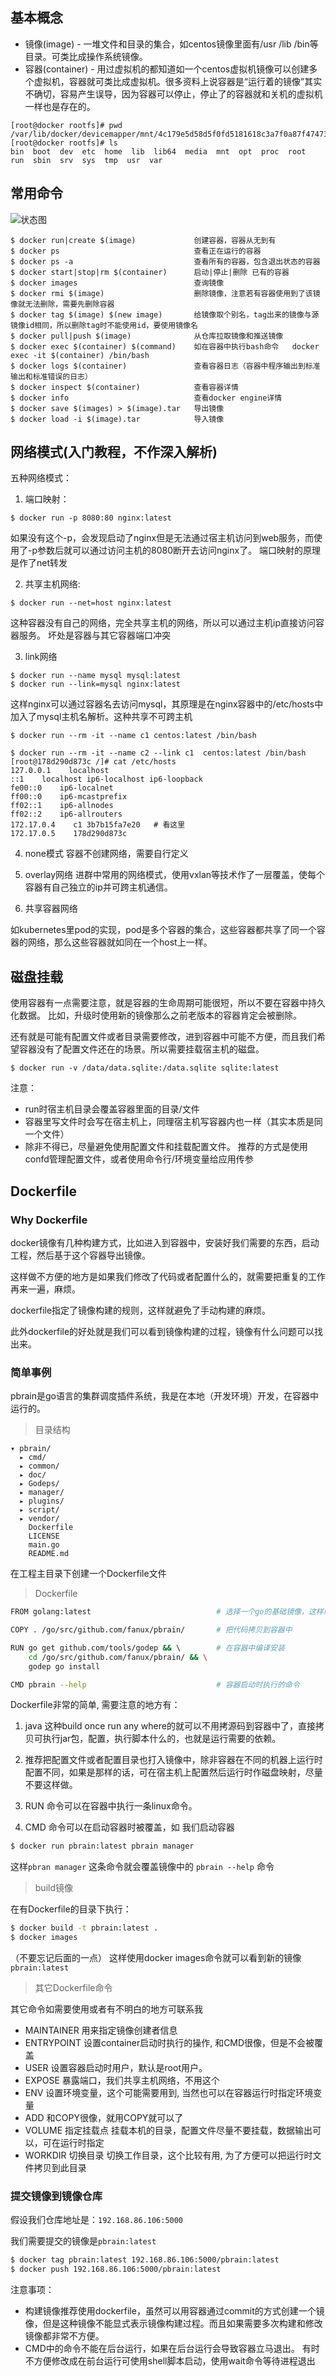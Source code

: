 ## 基本概念
* 镜像(image) - 一堆文件和目录的集合，如centos镜像里面有/usr /lib /bin等目录。可类比成操作系统镜像。
* 容器(container) - 用过虚拟机的都知道如一个centos虚拟机镜像可以创建多个虚拟机，容器就可类比成虚拟机。很多资料上说容器是“运行着的镜像”其实不确切，容易产生误导，因为容器可以停止，停止了的容器就和关机的虚拟机一样也是存在的。

```
[root@docker rootfs]# pwd
/var/lib/docker/devicemapper/mnt/4c179e5d58d5f0fd5181618c3a7f0a87f47473bbfffdd18e515c74a40caf2be1/rootfs
[root@docker rootfs]# ls
bin  boot  dev  etc  home  lib  lib64  media  mnt  opt  proc  root  run  sbin  srv  sys  tmp  usr  var
```

## 常用命令
![状态图](http://192.168.86.170:10080/iflytek/docs/raw/master/images/status.png)
```
$ docker run|create $(image)             创建容器，容器从无到有
$ docker ps                              查看正在运行的容器
$ docker ps -a                           查看所有的容器，包含退出状态的容器
$ docker start|stop|rm $(container)      启动|停止|删除 已有的容器
$ docker images                          查询镜像
$ docker rmi $(image)                    删除镜像，注意若有容器使用到了该镜像就无法删除，需要先删除容器
$ docker tag $(image) $(new image)       给镜像取个别名，tag出来的镜像与源镜像id相同，所以删除tag时不能使用id，要使用镜像名
$ docker pull|push $(image)              从仓库拉取镜像和推送镜像 
$ docker exec $(container) $(command)    如在容器中执行bash命令   docker exec -it $(container) /bin/bash
$ docker logs $(container)               查看容器日志（容器中程序输出到标准输出和标准错误的日志）
$ docker inspect $(container)            查看容器详情
$ docker info                            查看docker engine详情
$ docker save $(images) > $(image).tar   导出镜像
$ docker load -i $(image).tar            导入镜像 
```

## 网络模式(入门教程，不作深入解析)
五种网络模式：
1. 端口映射：
```
$ docker run -p 8080:80 nginx:latest
```
如果没有这个-p，会发现启动了nginx但是无法通过宿主机访问到web服务，而使用了-p参数后就可以通过访问主机的8080断开去访问nginx了。
端口映射的原理是作了net转发

2. 共享主机网络:
```
$ docker run --net=host nginx:latest
```
这种容器没有自己的网络，完全共享主机的网络，所以可以通过主机ip直接访问容器服务。 坏处是容器与其它容器端口冲突

3. link网络
```
$ docker run --name mysql mysql:latest
$ docker run --link=mysql nginx:latest
```
这样nginx可以通过容器名去访问mysql，其原理是在nginx容器中的/etc/hosts中加入了mysql主机名解析。这种共享不可跨主机

```
$ docker run --rm -it --name c1 centos:latest /bin/bash
```
```
$ docker run --rm -it --name c2 --link c1  centos:latest /bin/bash
[root@178d290d873c /]# cat /etc/hosts
127.0.0.1    localhost
::1    localhost ip6-localhost ip6-loopback
fe00::0    ip6-localnet
ff00::0    ip6-mcastprefix
ff02::1    ip6-allnodes
ff02::2    ip6-allrouters
172.17.0.4    c1 3b7b15fa7e20   # 看这里
172.17.0.5    178d290d873c
```

4. none模式
容器不创建网络，需要自行定义

5. overlay网络
进群中常用的网络模式，使用vxlan等技术作了一层覆盖，使每个容器有自己独立的ip并可跨主机通信。

6. 共享容器网络

如kubernetes里pod的实现，pod是多个容器的集合，这些容器都共享了同一个容器的网络，那么这些容器就如同在一个host上一样。

## 磁盘挂载
使用容器有一点需要注意，就是容器的生命周期可能很短，所以不要在容器中持久化数据。  比如，升级时使用新的镜像那么之前老版本的容器肯定会被删除。

还有就是可能有配置文件或者目录需要修改，进到容器中可能不方便，而且我们希望容器没有了配置文件还在的场景。所以需要挂载宿主机的磁盘。

```
$ docker run -v /data/data.sqlite:/data.sqlite sqlite:latest
```
注意：
* run时宿主机目录会覆盖容器里面的目录/文件
* 容器里写文件时会写在宿主机上，同理宿主机写容器内也一样（其实本质是同一个文件）
* 除非不得已，尽量避免使用配置文件和挂载配置文件。  推荐的方式是使用confd管理配置文件，或者使用命令行/环境变量给应用传参

## Dockerfile
### Why Dockerfile
docker镜像有几种构建方式，比如进入到容器中，安装好我们需要的东西，启动工程，然后基于这个容器导出镜像。

这样做不方便的地方是如果我们修改了代码或者配置什么的，就需要把重复的工作再来一遍，麻烦。

dockerfile指定了镜像构建的规则，这样就避免了手动构建的麻烦。

此外dockerfile的好处就是我们可以看到镜像构建的过程，镜像有什么问题可以找出来。

### 简单事例
pbrain是go语言的集群调度插件系统，我是在本地（开发环境）开发，在容器中运行的。

> 目录结构

```
▾ pbrain/
  ▸ cmd/
  ▸ common/
  ▸ doc/
  ▸ Godeps/
  ▸ manager/
  ▸ plugins/
  ▸ script/
  ▸ vendor/
    Dockerfile
    LICENSE
    main.go
    README.md
```
在工程主目录下创建一个Dockerfile文件

> Dockerfile

```bash
FROM golang:latest                            # 选择一个go的基础镜像，这样编译运行的环境就有了

COPY . /go/src/github.com/fanux/pbrain/       # 把代码拷贝到容器中

RUN go get github.com/tools/godep && \        # 在容器中编译安装
    cd /go/src/github.com/fanux/pbrain/ && \
    godep go install

CMD pbrain --help                             # 容器启动时执行的命令
```
Dockerfile非常的简单, 需要注意的地方有：

1. java 这种build once run any where的就可以不用拷源码到容器中了，直接拷贝可执行jar包，配置，执行脚本什么的，也就是运行需要的依赖。

2. 推荐把配置文件或者配置目录也打入镜像中，除非容器在不同的机器上运行时配置不同，如果是那样的话，可在宿主机上配置然后运行时作磁盘映射，尽量不要这样做。

3. RUN 命令可以在容器中执行一条linux命令。

4. CMD 命令可以在启动容器时被覆盖，如 我们启动容器
```bash
$ docker run pbrain:latest pbrain manager
```
这样`pbran manager` 这条命令就会覆盖镜像中的 `pbrain --help` 命令

> build镜像

在有Dockerfile的目录下执行：
```bash
$ docker build -t pbrain:latest .
$ docker images
```
（不要忘记后面的一点）
这样使用docker images命令就可以看到新的镜像 `pbrain:latest`

> 其它Dockerfile命令

其它命令如需要使用或者有不明白的地方可联系我

* MAINTAINER 用来指定镜像创建者信息
* ENTRYPOINT 设置container启动时执行的操作, 和CMD很像，但是不会被覆盖
* USER 设置容器启动时用户，默认是root用户。
* EXPOSE 暴露端口，我们共享主机网络，不用这个
* ENV 设置环境变量，这个可能需要用到, 当然也可以在容器运行时指定环境变量
* ADD 和COPY很像，就用COPY就可以了
* VOLUME 指定挂载点 挂载本机的目录，配置文件尽量不要挂载，数据输出可以，可在运行时指定
* WORKDIR 切换目录 切换工作目录，这个比较有用, 为了方便可以把运行时文件拷贝到此目录

### 提交镜像到镜像仓库
假设我们仓库地址是：`192.168.86.106:5000`

我们需要提交的镜像是`pbrain:latest`
```bash
$ docker tag pbrain:latest 192.168.86.106:5000/pbrain:latest
$ docker push 192.168.86.106:5000/pbrain:latest
```

注意事项：
* 构建镜像推荐使用dockerfile，虽然可以用容器通过commit的方式创建一个镜像，但是这种镜像不能显式表示镜像构建过程。而且如果需要多次构建和修改镜像都非常不方便。
* CMD中的命令不能在后台运行，如果在后台运行会导致容器立马退出。  有时不方便修改成在前台运行可使用shell脚本启动，使用wait命令等待进程退出
